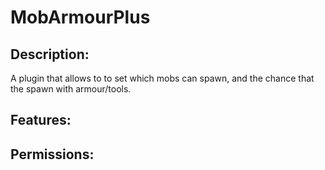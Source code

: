 MobArmourPlus
==========

Description:
------------
A plugin that allows to to set which mobs can spawn, and the chance that the spawn with armour/tools.

Features:
---------


Permissions:
------------
